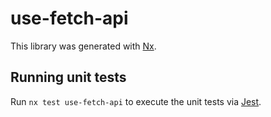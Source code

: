 # use-fetch-api

This library was generated with [Nx](https://nx.dev).

## Running unit tests

Run `nx test use-fetch-api` to execute the unit tests via [Jest](https://jestjs.io).
